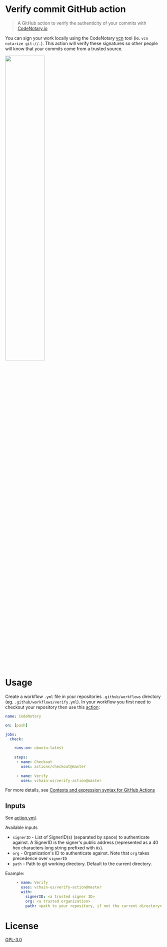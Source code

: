 # Verify commit GitHub action
> A GitHub action to verify the authenticity of your commits with [CodeNotary.io](https://codenotary.io)

You can sign your work locally using the CodeNotary [vcn](https://github.com/vchain-us/vcn) tool (ie. `vcn notarize git://.`). This action will verify these signatures so other people will know that your commits come from a trusted source.

<img width="50%" src="https://raw.githubusercontent.com/vchain-us/verify-action/master/docs/commit-check.png" />


# Usage

Create a workflow `.yml` file in your repositories `.github/workflows` directory (eg. `.github/workflows/verify.yml`). In your workflow  you first need to checkout your repository then use this [action](https://github.com/vchain-us/verify-action):

```yaml
name: CodeNotary

on: [push]

jobs:
  check:

    runs-on: ubuntu-latest
    
    steps:
     - name: Checkout
       uses: actions/checkout@master
     
     - name: Verify
       uses: vchain-us/verify-action@master
```

For more details, see [Contexts and expression syntax for GitHub Actions](https://help.github.com/en/articles/contexts-and-expression-syntax-for-github-actions)

## Inputs

See [action.yml](action.yml).

Available inputs

- `signerID` - List of SignerID(s) (separated by space) to authenticate against. A SignerID is the signer's public address (represented as a 40 hex characters long string prefixed with `0x`).
- `org` - Organization's ID to authenticate against. Note that `org` takes precedence over `signerID`
- `path` - Path to git working directory. Default to the current directory.

Example:
```yaml
     - name: Verify
       uses: vchain-us/verify-action@master
       with:
         signerID: <a trusted signer ID>
         org: <a trusted organization>
         path: <path to your repository, if not the current directory>
```

# License

[GPL-3.0](https://github.com/vchain-us/verify-action/blob/master/LICENSE)
